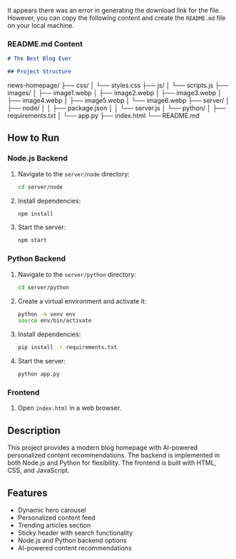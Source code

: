 It appears there was an error in generating the download link for the file. However, you can copy the following content and create the `README.md` file on your local machine.

### README.md Content

```markdown
# The Best Blog Ever

## Project Structure

```
news-homepage/
├── css/
│   └── styles.css
├── js/
│   └── scripts.js
├── images/
│   ├── image1.webp
│   ├── image2.webp
│   ├── image3.webp
│   ├── image4.webp
│   ├── image5.webp
│   └── image6.webp
├── server/
│   ├── node/
│   │   ├── package.json
│   │   └── server.js
│   └── python/
│       ├── requirements.txt
│       └── app.py
├── index.html
└── README.md


## How to Run

### Node.js Backend

1. Navigate to the `server/node` directory:
   ```sh
   cd server/node
   ```

2. Install dependencies:
   ```sh
   npm install
   ```

3. Start the server:
   ```sh
   npm start
   ```

### Python Backend

1. Navigate to the `server/python` directory:
   ```sh
   cd server/python
   ```

2. Create a virtual environment and activate it:
   ```sh
   python -m venv env
   source env/bin/activate
   ```

3. Install dependencies:
   ```sh
   pip install -r requirements.txt
   ```

4. Start the server:
   ```sh
   python app.py
   ```

### Frontend

1. Open `index.html` in a web browser.

## Description

This project provides a modern blog homepage with AI-powered personalized content recommendations. The backend is implemented in both Node.js and Python for flexibility. The frontend is built with HTML, CSS, and JavaScript.

## Features

- Dynamic hero carousel
- Personalized content feed
- Trending articles section
- Sticky header with search functionality
- Node.js and Python backend options
- AI-powered content recommendations
```

